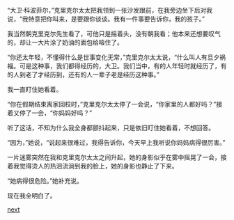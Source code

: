 
“大卫·科波菲尔，”克里克尔太太把我领到一张沙发跟前，在我旁边坐下后对我说，“我特意把你叫来，是要跟你谈谈。我有一件事要告诉你，我的孩子。”

我当然朝克里克尔先生看了，可他只是摇着头，没有朝我看；他本来还想要叹气的，却让一大片涂了奶油的面包给噎住了。

“你还太年轻，不懂得什么是世事变化无常，”克里克尔太太说，“什么叫人有旦夕祸福。可是这种事，我们都得经历的，大卫。我们当中，有的人年轻时就经历了，有的人到老了才经历到，还有的人一辈子老是经历这种事。”

我一直盯住她看着。

“你在假期结束离家回校时，”克里克尔太太停了一会说，“你家里的人都好吗？”接着又停了一会，“你妈妈好吗？”

听了这话，不知为什么我全身都颤抖起来，只是依旧盯住她看着，不想回答。

“因为，”她说，“说起来很难过，我得告诉你，今天早上我听说你妈妈病得很厉害。”

一片迷雾突然在我和克里克尔太太之间升起，她的身影似乎在雾中摇晃了一会，接着我觉得烫人的热泪流淌到我的脸上，她的身影也静止了下来。

“她病得很危险。”她补充说。

现在我全明白了。

[next](page124.md)